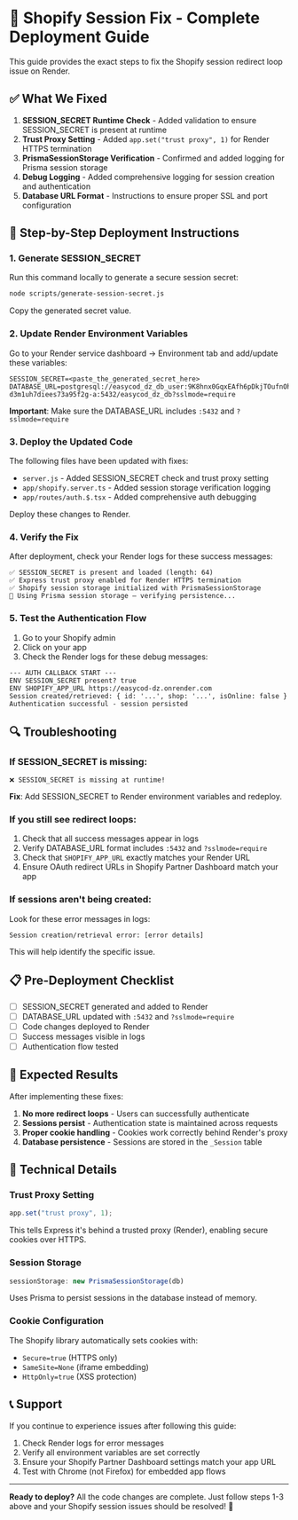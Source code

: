 # 🚀 Shopify Session Fix - Complete Deployment Guide

This guide provides the exact steps to fix the Shopify session redirect loop issue on Render.

## ✅ What We Fixed

1. **SESSION_SECRET Runtime Check** - Added validation to ensure SESSION_SECRET is present at runtime
2. **Trust Proxy Setting** - Added `app.set("trust proxy", 1)` for Render HTTPS termination
3. **PrismaSessionStorage Verification** - Confirmed and added logging for Prisma session storage
4. **Debug Logging** - Added comprehensive logging for session creation and authentication
5. **Database URL Format** - Instructions to ensure proper SSL and port configuration

## 🔧 Step-by-Step Deployment Instructions

### 1. Generate SESSION_SECRET

Run this command locally to generate a secure session secret:

```bash
node scripts/generate-session-secret.js
```

Copy the generated secret value.

### 2. Update Render Environment Variables

Go to your Render service dashboard → Environment tab and add/update these variables:

```
SESSION_SECRET=<paste_the_generated_secret_here>
DATABASE_URL=postgresql://easycod_dz_db_user:9K8hnx0GqxEAfh6pDkjTOufnOhd8iXNk@dpg-d3m1uh7diees73a95f2g-a:5432/easycod_dz_db?sslmode=require
```

**Important**: Make sure the DATABASE_URL includes `:5432` and `?sslmode=require`

### 3. Deploy the Updated Code

The following files have been updated with fixes:

- `server.js` - Added SESSION_SECRET check and trust proxy setting
- `app/shopify.server.ts` - Added session storage verification logging
- `app/routes/auth.$.tsx` - Added comprehensive auth debugging

Deploy these changes to Render.

### 4. Verify the Fix

After deployment, check your Render logs for these success messages:

```
✅ SESSION_SECRET is present and loaded (length: 64)
✅ Express trust proxy enabled for Render HTTPS termination
✅ Shopify session storage initialized with PrismaSessionStorage
🧠 Using Prisma session storage — verifying persistence...
```

### 5. Test the Authentication Flow

1. Go to your Shopify admin
2. Click on your app
3. Check the Render logs for these debug messages:

```
--- AUTH CALLBACK START ---
ENV SESSION_SECRET present? true
ENV SHOPIFY_APP_URL https://easycod-dz.onrender.com
Session created/retrieved: { id: '...', shop: '...', isOnline: false }
Authentication successful - session persisted
```

## 🔍 Troubleshooting

### If SESSION_SECRET is missing:
```
❌ SESSION_SECRET is missing at runtime!
```
**Fix**: Add SESSION_SECRET to Render environment variables and redeploy.

### If you still see redirect loops:
1. Check that all success messages appear in logs
2. Verify DATABASE_URL format includes `:5432` and `?sslmode=require`
3. Check that `SHOPIFY_APP_URL` exactly matches your Render URL
4. Ensure OAuth redirect URLs in Shopify Partner Dashboard match your app

### If sessions aren't being created:
Look for these error messages in logs:
```
Session creation/retrieval error: [error details]
```
This will help identify the specific issue.

## 📋 Pre-Deployment Checklist

- [ ] SESSION_SECRET generated and added to Render
- [ ] DATABASE_URL updated with `:5432` and `?sslmode=require`
- [ ] Code changes deployed to Render
- [ ] Success messages visible in logs
- [ ] Authentication flow tested

## 🎯 Expected Results

After implementing these fixes:

1. **No more redirect loops** - Users can successfully authenticate
2. **Sessions persist** - Authentication state is maintained across requests
3. **Proper cookie handling** - Cookies work correctly behind Render's proxy
4. **Database persistence** - Sessions are stored in the `_Session` table

## 🔧 Technical Details

### Trust Proxy Setting
```js
app.set("trust proxy", 1);
```
This tells Express it's behind a trusted proxy (Render), enabling secure cookies over HTTPS.

### Session Storage
```ts
sessionStorage: new PrismaSessionStorage(db)
```
Uses Prisma to persist sessions in the database instead of memory.

### Cookie Configuration
The Shopify library automatically sets cookies with:
- `Secure=true` (HTTPS only)
- `SameSite=None` (iframe embedding)
- `HttpOnly=true` (XSS protection)

## 📞 Support

If you continue to experience issues after following this guide:

1. Check Render logs for error messages
2. Verify all environment variables are set correctly
3. Ensure your Shopify Partner Dashboard settings match your app URL
4. Test with Chrome (not Firefox) for embedded app flows

---

**Ready to deploy?** All the code changes are complete. Just follow steps 1-3 above and your Shopify session issues should be resolved! 🚀
